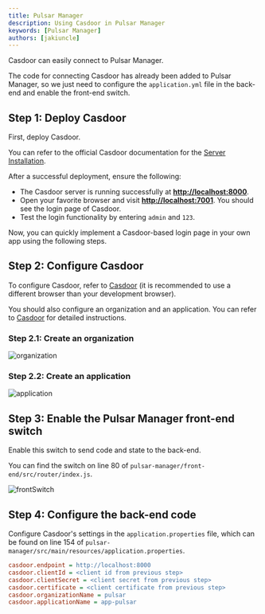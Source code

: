 ```yaml
---
title: Pulsar Manager
description: Using Casdoor in Pulsar Manager
keywords: [Pulsar Manager]
authors: [jakiuncle]
---
```


Casdoor can easily connect to Pulsar Manager.

The code for connecting Casdoor has already been added to Pulsar Manager, so we just need to configure the `application.yml` file in the back-end and enable the front-end switch.

## Step 1: Deploy Casdoor

First, deploy Casdoor.

You can refer to the official Casdoor documentation for the [Server Installation](/docs/basic/server-installation).

After a successful deployment, ensure the following:

- The Casdoor server is running successfully at **<http://localhost:8000>**.
- Open your favorite browser and visit **<http://localhost:7001>**. You should see the login page of Casdoor.
- Test the login functionality by entering `admin` and `123`.

Now, you can quickly implement a Casdoor-based login page in your own app using the following steps.

## Step 2: Configure Casdoor

To configure Casdoor, refer to [Casdoor](https://door.casdoor.com/login) (it is recommended to use a different browser than your development browser).

You should also configure an organization and an application. You can refer to [Casdoor](https://door.casdoor.com/login) for detailed instructions.

### Step 2.1: Create an organization

![organization](/img/integration/java/Pulsar-manager/editOrganization.png)

### Step 2.2: Create an application

![application](/img/integration/java/Pulsar-manager/editApplication.png)

## Step 3: Enable the Pulsar Manager front-end switch

Enable this switch to send code and state to the back-end.

You can find the switch on line 80 of `pulsar-manager/front-end/src/router/index.js`.

![frontSwitch](/img/integration/java/Pulsar-manager/frontSwitch.png)

## Step 4: Configure the back-end code

Configure Casdoor's settings in the `application.properties` file, which can be found on line 154 of `pulsar-manager/src/main/resources/application.properties`.

```ini
casdoor.endpoint = http://localhost:8000
casdoor.clientId = <client id from previous step>
casdoor.clientSecret = <client secret from previous step>
casdoor.certificate = <client certificate from previous step>
casdoor.organizationName = pulsar
casdoor.applicationName = app-pulsar
```
